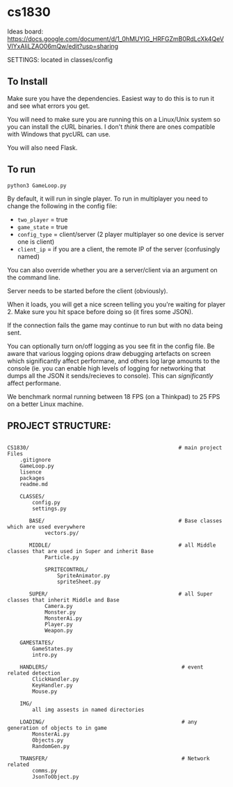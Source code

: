 # cs1830

Ideas board: https://docs.google.com/document/d/1_0hMUYIG_HRFGZmB0RdLcXk4QeVVlYxAIiLZAO06mQw/edit?usp=sharing

SETTINGS: located in classes/config

## To Install

Make sure you have the dependencies. Easiest way to do this is to run it and see what errors you get. 

You will need to make sure you are running this on a Linux/Unix system so you can install the cURL binaries. I don't _think_ there are ones compatible with Windows that pycURL can use. 

You will also need Flask.

## To run

`python3 GameLoop.py` 

By default, it will run in single player. To run in multiplayer you need to change the following in the config file: 

- `two_player` = true
- `game_state` = true
- `config_type` = client/server (2 player multiplayer so one device is server one is client)
- `client_ip` = if you are a client, the remote IP of the server (confusingly named)

You can also override whether you are a server/client via an argument on the command line. 

Server needs to be started before the client (obviously).

When it loads, you will get a nice screen telling you you're waiting for player 2. Make sure you hit space before doing so (it fires some JSON). 

If the connection fails the game may continue to run but with no data being sent. 

You can optionally turn on/off logging as you see fit in the config file. Be aware that various logging opions draw debugging artefacts on screen which significantly affect performane, and others log large amounts to the console (ie. you can enable high levels of logging for networking that dumps all the JSON it sends/recieves to console). This can _significantly_ affect performane. 

We benchmark normal running between 18 FPS (on a Thinkpad) to 25 FPS on a better Linux machine. 

## PROJECT STRUCTURE:

```

CS1830/                                                # main project Files
    .gitignore
    GameLoop.py
    lisence
    packages
    readme.md

    CLASSES/
        config.py
        settings.py

       BASE/                                           # Base classes which are used everywhere
            vectors.py/

       MIDDLE/                                         # all Middle classes that are used in Super and inherit Base
            Particle.py

            SPRITECONTROL/
                SpriteAnimator.py
                spriteSheet.py

       SUPER/                                          # all Super classes that inherit Middle and Base
            Camera.py
            Monster.py
            MonsterAi.py
            Player.py
            Weapon.py

    GAMESTATES/
        GameStates.py
        intro.py

    HANDLERS/                                           # event related detection
        ClickHandler.py
        KeyHandler.py
        Mouse.py

    IMG/
        all img assests in named directories

    LOADING/                                            # any generation of objects to in game
        MonsterAi.py
        Objects.py
        RandomGen.py

    TRANSFER/                                           # Network related
        comms.py
        JsonToObject.py

```